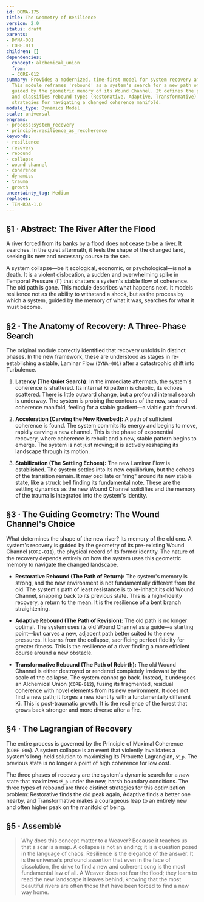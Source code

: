 ```yaml
---
id: DOMA-175
title: The Geometry of Resilience
version: 2.0
status: draft
parents:
- DYNA-001
- CORE-011
children: []
dependencies:
  concept: alchemical_union
  from:
  - CORE-012
summary: Provides a modernized, time-first model for system recovery after collapse.
  This module reframes 'rebound' as a system's search for a new path of maximal coherence,
  guided by the geometric memory of its Wound Channel. It defines the phases of recovery
  and classifies rebound types (Restorative, Adaptive, Transformative) as different
  strategies for navigating a changed coherence manifold.
module_type: Dynamics Model
scale: universal
engrams:
- process:system_recovery
- principle:resilience_as_recoherence
keywords:
- resilience
- recovery
- rebound
- collapse
- wound channel
- coherence
- dynamics
- trauma
- growth
uncertainty_tag: Medium
replaces:
- TEN-RDA-1.0
---
```

## §1 · Abstract: The River After the Flood
A river forced from its banks by a flood does not cease to be a river. It searches. In the quiet aftermath, it feels the shape of the changed land, seeking its new and necessary course to the sea.

A system collapse—be it ecological, economic, or psychological—is not a death. It is a violent dislocation, a sudden and overwhelming spike in Temporal Pressure (Γ) that shatters a system's stable flow of coherence. The old path is gone. This module describes what happens next. It models resilience not as the ability to withstand a shock, but as the process by which a system, guided by the memory of what it was, searches for what it must become.

## §2 · The Anatomy of Recovery: A Three-Phase Search
The original module correctly identified that recovery unfolds in distinct phases. In the new framework, these are understood as stages in re-establishing a stable, Laminar Flow (`DYNA-001`) after a catastrophic shift into Turbulence.

1.  **Latency (The Quiet Search):** In the immediate aftermath, the system's coherence is shattered. Its internal Ki pattern is chaotic, its echoes scattered. There is little outward change, but a profound internal search is underway. The system is probing the contours of the new, scarred coherence manifold, feeling for a stable gradient—a viable path forward.

2.  **Acceleration (Carving the New Riverbed):** A path of sufficient coherence is found. The system commits its energy and begins to move, rapidly carving a new channel. This is the phase of exponential recovery, where coherence is rebuilt and a new, stable pattern begins to emerge. The system is not just moving; it is actively reshaping its landscape through its motion.

3.  **Stabilization (The Settling Echoes):** The new Laminar Flow is established. The system settles into its new equilibrium, but the echoes of the transition remain. It may oscillate or "ring" around its new stable state, like a struck bell finding its fundamental note. These are the settling dynamics as the new Wound Channel solidifies and the memory of the trauma is integrated into the system's identity.

## §3 · The Guiding Geometry: The Wound Channel's Choice
What determines the shape of the new river? Its memory of the old one. A system's recovery is guided by the geometry of its pre-existing Wound Channel (`CORE-011`), the physical record of its former identity. The nature of the recovery depends entirely on how the system uses this geometric memory to navigate the changed landscape.

-   **Restorative Rebound (The Path of Return):** The system's memory is strong, and the new environment is not fundamentally different from the old. The system's path of least resistance is to re-inhabit its old Wound Channel, snapping back to its previous state. This is a high-fidelity recovery, a return to the mean. It is the resilience of a bent branch straightening.

-   **Adaptive Rebound (The Path of Revision):** The old path is no longer optimal. The system uses its old Wound Channel as a guide—a starting point—but carves a new, adjacent path better suited to the new pressures. It learns from the collapse, sacrificing perfect fidelity for greater fitness. This is the resilience of a river finding a more efficient course around a new obstacle.

-   **Transformative Rebound (The Path of Rebirth):** The old Wound Channel is either destroyed or rendered completely irrelevant by the scale of the collapse. The system cannot go back. Instead, it undergoes an Alchemical Union (`CORE-012`), fusing its fragmented, residual coherence with novel elements from its new environment. It does not find a new path; it forges a new identity with a fundamentally different Ki. This is post-traumatic growth. It is the resilience of the forest that grows back stronger and more diverse after a fire.

## §4 · The Lagrangian of Recovery
The entire process is governed by the Principle of Maximal Coherence (`CORE-006`). A system collapse is an event that violently invalidates a system's long-held solution to maximizing its Pirouette Lagrangian, `𝓛_p`. The previous state is no longer a point of high coherence for low cost.

The three phases of recovery are the system's dynamic search for a *new* state that maximizes `𝓛_p` under the new, harsh boundary conditions. The three types of rebound are three distinct strategies for this optimization problem: Restorative finds the old peak again, Adaptive finds a better one nearby, and Transformative makes a courageous leap to an entirely new and often higher peak on the manifold of being.

## §5 · Assemblé
> Why does this concept matter to a Weaver? Because it teaches us that a scar is a map. A collapse is not an ending; it is a question posed in the language of chaos. Resilience is the elegance of the answer. It is the universe's profound assertion that even in the face of dissolution, the drive to find a new and coherent song is the most fundamental law of all. A Weaver does not fear the flood; they learn to read the new landscape it leaves behind, knowing that the most beautiful rivers are often those that have been forced to find a new way home.
```